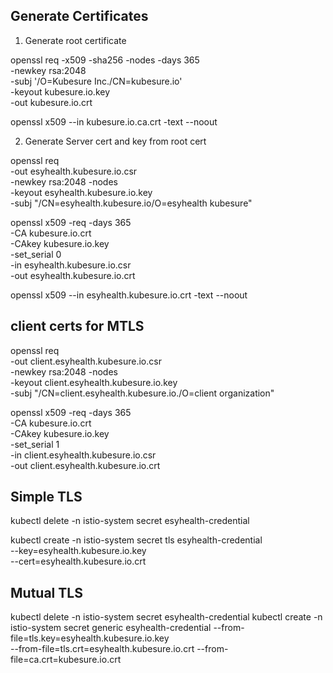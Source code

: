 ## Generate Certificates 

1. Generate root certificate

openssl req -x509 -sha256 -nodes -days 365 \
-newkey rsa:2048 \
-subj '/O=Kubesure Inc./CN=kubesure.io' \
-keyout kubesure.io.key \
-out kubesure.io.crt

openssl x509 --in kubesure.io.ca.crt -text --noout

2. Generate Server cert and key from root cert

openssl req \
-out esyhealth.kubesure.io.csr \
-newkey rsa:2048 -nodes \
-keyout esyhealth.kubesure.io.key \
-subj "/CN=esyhealth.kubesure.io/O=esyhealth kubesure"

openssl x509 -req -days 365 \
-CA kubesure.io.crt \
-CAkey kubesure.io.key \
-set_serial 0 \
-in esyhealth.kubesure.io.csr \
-out esyhealth.kubesure.io.crt

openssl x509 --in esyhealth.kubesure.io.crt -text --noout

## client certs for MTLS

openssl req \
-out client.esyhealth.kubesure.io.csr \
-newkey rsa:2048 -nodes \
-keyout client.esyhealth.kubesure.io.key \
-subj "/CN=client.esyhealth.kubesure.io./O=client organization"

openssl x509 -req -days 365 \
-CA kubesure.io.crt \
-CAkey kubesure.io.key \
-set_serial 1 \
-in client.esyhealth.kubesure.io.csr \
-out client.esyhealth.kubesure.io.crt

## Simple TLS

kubectl delete -n istio-system secret esyhealth-credential

kubectl create -n istio-system secret tls esyhealth-credential \
--key=esyhealth.kubesure.io.key \
--cert=esyhealth.kubesure.io.crt

## Mutual TLS

kubectl delete -n istio-system secret esyhealth-credential
kubectl create -n istio-system secret generic esyhealth-credential --from-file=tls.key=esyhealth.kubesure.io.key \
--from-file=tls.crt=esyhealth.kubesure.io.crt --from-file=ca.crt=kubesure.io.crt

